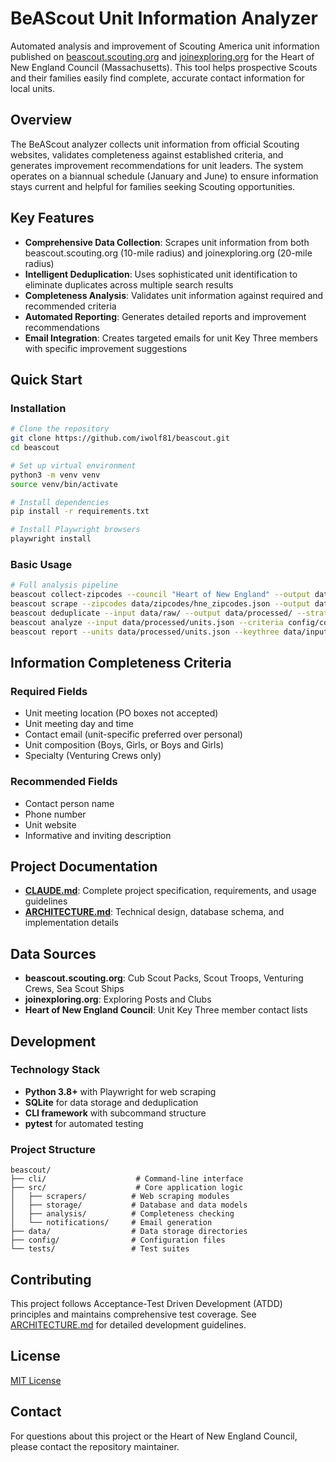# BeAScout Unit Information Analyzer

Automated analysis and improvement of Scouting America unit information published on [beascout.scouting.org](https://beascout.scouting.org/) and [joinexploring.org](https://joinexploring.org/) for the Heart of New England Council (Massachusetts). This tool helps prospective Scouts and their families easily find complete, accurate contact information for local units.

## Overview

The BeAScout analyzer collects unit information from official Scouting websites, validates completeness against established criteria, and generates improvement recommendations for unit leaders. The system operates on a biannual schedule (January and June) to ensure information stays current and helpful for families seeking Scouting opportunities.

## Key Features

- **Comprehensive Data Collection**: Scrapes unit information from both beascout.scouting.org (10-mile radius) and joinexploring.org (20-mile radius)
- **Intelligent Deduplication**: Uses sophisticated unit identification to eliminate duplicates across multiple search results
- **Completeness Analysis**: Validates unit information against required and recommended criteria
- **Automated Reporting**: Generates detailed reports and improvement recommendations
- **Email Integration**: Creates targeted emails for unit Key Three members with specific improvement suggestions

## Quick Start

### Installation
```bash
# Clone the repository
git clone https://github.com/iwolf81/beascout.git
cd beascout

# Set up virtual environment
python3 -m venv venv
source venv/bin/activate

# Install dependencies
pip install -r requirements.txt

# Install Playwright browsers
playwright install
```

### Basic Usage
```bash
# Full analysis pipeline
beascout collect-zipcodes --council "Heart of New England" --output data/zipcodes/
beascout scrape --zipcodes data/zipcodes/hne_zipcodes.json --output data/raw/
beascout deduplicate --input data/raw/ --output data/processed/ --strategy unit-id
beascout analyze --input data/processed/units.json --criteria config/completeness_criteria.yaml
beascout report --units data/processed/units.json --keythree data/input/key_three.csv --output data/reports/
```

## Information Completeness Criteria

### Required Fields
- Unit meeting location (PO boxes not accepted)
- Unit meeting day and time
- Contact email (unit-specific preferred over personal)
- Unit composition (Boys, Girls, or Boys and Girls)
- Specialty (Venturing Crews only)

### Recommended Fields
- Contact person name
- Phone number
- Unit website
- Informative and inviting description

## Project Documentation

- **[CLAUDE.md](CLAUDE.md)**: Complete project specification, requirements, and usage guidelines
- **[ARCHITECTURE.md](ARCHITECTURE.md)**: Technical design, database schema, and implementation details

## Data Sources

- **beascout.scouting.org**: Cub Scout Packs, Scout Troops, Venturing Crews, Sea Scout Ships
- **joinexploring.org**: Exploring Posts and Clubs
- **Heart of New England Council**: Unit Key Three member contact lists

## Development

### Technology Stack
- **Python 3.8+** with Playwright for web scraping
- **SQLite** for data storage and deduplication
- **CLI framework** with subcommand structure
- **pytest** for automated testing

### Project Structure
```
beascout/
├── cli/                    # Command-line interface
├── src/                    # Core application logic
│   ├── scrapers/          # Web scraping modules
│   ├── storage/           # Database and data models
│   ├── analysis/          # Completeness checking
│   └── notifications/     # Email generation
├── data/                  # Data storage directories
├── config/                # Configuration files
└── tests/                 # Test suites
```

## Contributing

This project follows Acceptance-Test Driven Development (ATDD) principles and maintains comprehensive test coverage. See [ARCHITECTURE.md](ARCHITECTURE.md) for detailed development guidelines.

## License

[MIT License](LICENSE)

## Contact

For questions about this project or the Heart of New England Council, please contact the repository maintainer. 
